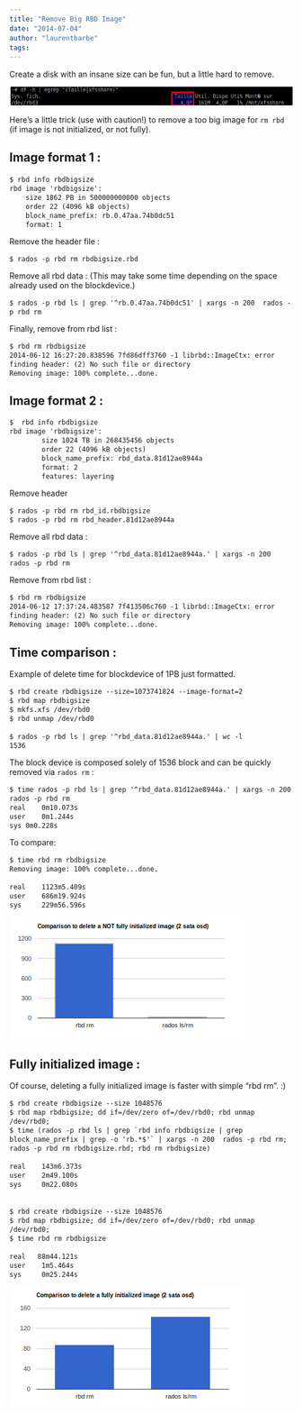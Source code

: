 ```yaml
---
title: "Remove Big RBD Image"
date: "2014-07-04"
author: "laurentbarbe"
tags: 
---
```


Create a disk with an insane size can be fun, but a little hard to remove.

![](images/img012.png)

Here’s a little trick (use with caution!) to remove a too big image for `rm rbd` (if image is not initialized, or not fully).

## Image format 1 :

```
$ rbd info rbdbigsize
rbd image 'rbdbigsize':
    size 1862 PB in 500000000000 objects
    order 22 (4096 kB objects)
    block_name_prefix: rb.0.47aa.74b0dc51
    format: 1
```

Remove the header file :

```
$ rados -p rbd rm rbdbigsize.rbd
```

Remove all rbd data : (This may take some time depending on the space already used on the blockdevice.)

```
$ rados -p rbd ls | grep '^rb.0.47aa.74b0dc51' | xargs -n 200  rados -p rbd rm
```

Finally, remove from rbd list :

```
$ rbd rm rbdbigsize
2014-06-12 16:27:20.838596 7fd86dff3760 -1 librbd::ImageCtx: error finding header: (2) No such file or directory
Removing image: 100% complete...done.
```

## Image format 2 :

```
$  rbd info rbdbigsize
rbd image 'rbdbigsize':
        size 1024 TB in 268435456 objects
        order 22 (4096 kB objects)
        block_name_prefix: rbd_data.81d12ae8944a
        format: 2
        features: layering
```

Remove header

```
$ rados -p rbd rm rbd_id.rbdbigsize 
$ rados -p rbd rm rbd_header.81d12ae8944a
```

Remove all rbd data :

```
$ rados -p rbd ls | grep '^rbd_data.81d12ae8944a.' | xargs -n 200  rados -p rbd rm
```

Remove from rbd list :

```
$ rbd rm rbdbigsize
2014-06-12 17:37:24.483587 7f413506c760 -1 librbd::ImageCtx: error finding header: (2) No such file or directory
Removing image: 100% complete...done.
```

## Time comparison :

Example of delete time for blockdevice of 1PB just formatted.

```
$ rbd create rbdbigsize --size=1073741824 --image-format=2
$ rbd map rbdbigsize
$ mkfs.xfs /dev/rbd0
$ rbd unmap /dev/rbd0

$ rados -p rbd ls | grep '^rbd_data.81d12ae8944a.' | wc -l
1536
```

The block device is composed solely of 1536 block and can be quickly removed via `rados rm` :

```
$ time rados -p rbd ls | grep '^rbd_data.81d12ae8944a.' | xargs -n 200  rados -p rbd rm
real    0m10.073s
user    0m1.244s
sys 0m0.228s
```

To compare:

```
$ time rbd rm rbdbigsize
Removing image: 100% complete...done.

real    1123m5.409s
user    686m19.924s
sys     229m56.596s
```

![](images/img010.png)

## Fully initialized image :

Of course, deleting a fully initialized image is faster with simple “rbd rm”. :)

```
$ rbd create rbdbigsize --size 1048576
$ rbd map rbdbigsize; dd if=/dev/zero of=/dev/rbd0; rbd unmap /dev/rbd0;
$ time (rados -p rbd ls | grep `rbd info rbdbigsize | grep block_name_prefix | grep -o 'rb.*$'` | xargs -n 200  rados -p rbd rm; rados -p rbd rm rbdbigsize.rbd; rbd rm rbdbigsize)

real    143m6.373s
user    2m49.100s
sys     0m22.080s


$ rbd create rbdbigsize --size 1048576
$ rbd map rbdbigsize; dd if=/dev/zero of=/dev/rbd0; rbd unmap /dev/rbd0;
$ time rbd rm rbdbigsize

real   88m44.121s
user    1m5.464s
sys     0m25.244s
```

![](images/img011.png)
